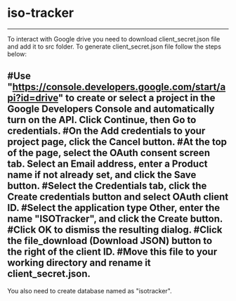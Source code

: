 # iso-tracker
----------------------------------
To interact with Google drive you need to download client_secret.json file and add it to src folder. To generate client_secret.json file follow the steps below:

#Use "https://console.developers.google.com/start/api?id=drive" to create or select a project in the Google Developers Console and automatically turn on the API. Click Continue, then Go to credentials.
#On the Add credentials to your project page, click the Cancel button.
#At the top of the page, select the OAuth consent screen tab. Select an Email address, enter a Product name if not already set, and click the Save button.
#Select the Credentials tab, click the Create credentials button and select OAuth client ID.
#Select the application type Other, enter the name "ISOTracker", and click the Create button.
#Click OK to dismiss the resulting dialog.
#Click the file_download (Download JSON) button to the right of the client ID.
#Move this file to your working directory and rename it client_secret.json.
-----------------------------------
You also need to create database named as "isotracker".
